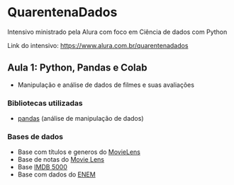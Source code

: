 # QuarentenaDados
Intensivo ministrado pela Alura com foco em Ciência de dados com Python

Link do intensivo: https://www.alura.com.br/quarentenadados

## Aula 1: Python, Pandas e Colab

* Manipulação e análise de dados de filmes e suas avaliações 

### Bibliotecas utilizadas
* [pandas](https://pandas.pydata.org/) (análise de manipulação de dados)

### Bases de dados
* Base com títulos e generos do [MovieLens](https://raw.githubusercontent.com/alura-cursos/introducao-a-data-science/master/aula0/ml-latest-small/movies.csv)
* Base de notas do [Movie Lens](https://github.com/alura-cursos/introducao-a-data-science/blob/master/aula0/ml-latest-small/ratings.csv?raw=true)
* Base [IMDB 5000](https://gist.githubusercontent.com/guilhermesilveira/24e271e68afe8fd257911217b88b2e07/raw/e70287fb1dcaad4215c3f3c9deda644058a616bc/movie_metadata.csv)
* Base com dados do [ENEM](https://github.com/guilhermesilveira/enem-2018/blob/master/MICRODADOS_ENEM_2018_SAMPLE_43278.csv?raw=true)

